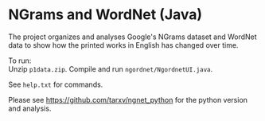 # NGrams and WordNet (Java)

The project organizes and analyses Google's NGrams dataset and WordNet data to show how the printed works in English has changed over time.

To run:  
Unzip `p1data.zip`. Compile and run `ngordnet/NgordnetUI.java`. 

See `help.txt` for commands.

Please see https://github.com/tarxv/ngnet_python for the python version and analysis.
